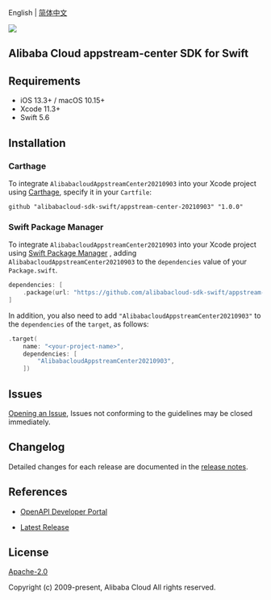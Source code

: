 English | [简体中文](README-CN.md)

![](https://aliyunsdk-pages.alicdn.com/icons/AlibabaCloud.svg)

## Alibaba Cloud appstream-center SDK for Swift

## Requirements

- iOS 13.3+ / macOS 10.15+
- Xcode 11.3+
- Swift 5.6

## Installation

### Carthage

To integrate `AlibabacloudAppstreamCenter20210903` into your Xcode project using [Carthage](https://github.com/Carthage/Carthage), specify it in your `Cartfile`:

```ogdl
github "alibabacloud-sdk-swift/appstream-center-20210903" "1.0.0"
```

### Swift Package Manager

To integrate `AlibabacloudAppstreamCenter20210903` into your Xcode project using [Swift Package Manager](https://swift.org/package-manager/) , adding `AlibabacloudAppstreamCenter20210903` to the `dependencies` value of your `Package.swift`.

```swift
dependencies: [
    .package(url: "https://github.com/alibabacloud-sdk-swift/appstream-center-20210903.git", from: "1.0.0")
]
```

In addition, you also need to add `"AlibabacloudAppstreamCenter20210903"` to the `dependencies` of the `target`, as follows:

```swift
.target(
    name: "<your-project-name>",
    dependencies: [
        "AlibabacloudAppstreamCenter20210903",
    ])
```

## Issues

[Opening an Issue](https://github.com/alibabacloud-sdk-swift/appstream-center-20210903/issues/new), Issues not conforming to the guidelines may be closed immediately.

## Changelog

Detailed changes for each release are documented in the [release notes](./ChangeLog.txt).

## References

* [OpenAPI Developer Portal](https://next.api.alibabacloud.com/home)
- [Latest Release](https://github.com/alibabacloud-sdk-swift/appstream-center-20210903)

## License

[Apache-2.0](http://www.apache.org/licenses/LICENSE-2.0)

Copyright (c) 2009-present, Alibaba Cloud All rights reserved.
